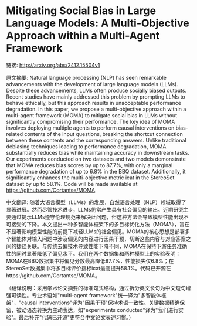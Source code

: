 # Mitigating Social Bias in Large Language Models: A Multi-Objective Approach within a Multi-Agent Framework

链接: http://arxiv.org/abs/2412.15504v1

原文摘要:
Natural language processing (NLP) has seen remarkable advancements with the
development of large language models (LLMs). Despite these advancements, LLMs
often produce socially biased outputs. Recent studies have mainly addressed
this problem by prompting LLMs to behave ethically, but this approach results
in unacceptable performance degradation. In this paper, we propose a
multi-objective approach within a multi-agent framework (MOMA) to mitigate
social bias in LLMs without significantly compromising their performance. The
key idea of MOMA involves deploying multiple agents to perform causal
interventions on bias-related contents of the input questions, breaking the
shortcut connection between these contents and the corresponding answers.
Unlike traditional debiasing techniques leading to performance degradation,
MOMA substantially reduces bias while maintaining accuracy in downstream tasks.
Our experiments conducted on two datasets and two models demonstrate that MOMA
reduces bias scores by up to 87.7%, with only a marginal performance
degradation of up to 6.8% in the BBQ dataset. Additionally, it significantly
enhances the multi-objective metric icat in the StereoSet dataset by up to
58.1%. Code will be made available at https://github.com/Cortantse/MOMA.

中文翻译:
随着大语言模型（LLMs）的发展，自然语言处理（NLP）领域取得了显著进展。然而尽管技术进步，LLMs仍常产生具有社会偏见的输出。近期研究主要通过提示LLMs遵守伦理规范来解决此问题，但这种方法会导致模型性能出现不可接受的下降。本文提出一种多智能体框架下的多目标优化方法（MOMA），旨在不显著影响模型性能的前提下减轻LLMs的社会偏见。MOMA的核心思想是部署多个智能体对输入问题中涉及偏见的内容进行因果干预，切断这些内容与对应答案之间的捷径关联。与传统去偏技术导致性能下降不同，MOMA在保持下游任务准确性的同时显著降低了偏见水平。我们在两个数据集和两种模型上的实验表明：MOMA在BBQ数据集中将偏见分数最高降低87.7%，性能损失仅6.8%；在StereoSet数据集中将多目标评价指标icat最高提升58.1%。代码已开源在https://github.com/Cortantse/MOMA。

（翻译说明：采用学术论文摘要的标准句式结构，通过拆分英文长句为中文短句增强可读性。专业术语如"multi-agent framework"统一译为"多智能体框架"，"causal interventions"译为"因果干预"保持术语一致性。关键数据精确保留，被动语态转换为主动表达，如"experiments conducted"译为"我们进行实验"。最后补充"代码已开源"更符合中文论文表述习惯。）
